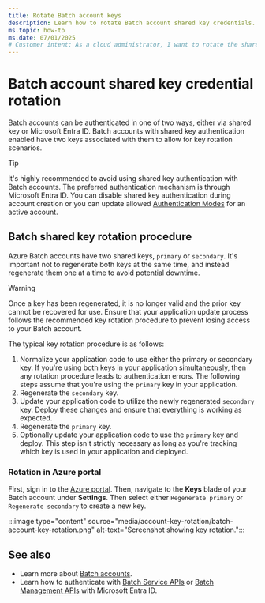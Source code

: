 ```yaml
---
title: Rotate Batch account keys
description: Learn how to rotate Batch account shared key credentials.
ms.topic: how-to
ms.date: 07/01/2025
# Customer intent: As a cloud administrator, I want to rotate the shared keys for my Batch account, so that I can maintain secure access without downtime and follow best practices for key management.
---
```

# Batch account shared key credential rotation

Batch accounts can be authenticated in one of two ways, either via shared key or Microsoft Entra ID. Batch accounts
with shared key authentication enabled have two keys associated with them to allow for key rotation scenarios.

> [!TIP]
> It's highly recommended to avoid using shared key authentication with Batch accounts. The preferred authentication
> mechanism is through Microsoft Entra ID. You can disable shared key authentication during account creation or you
> can update allowed [Authentication Modes](/rest/api/batchmanagement/batch-account/create#authenticationmode) for an
> active account.

## Batch shared key rotation procedure

Azure Batch accounts have two shared keys, `primary` or `secondary`. It's important not to regenerate both
keys at the same time, and instead regenerate them one at a time to avoid potential downtime.

> [!WARNING]
> Once a key has been regenerated, it is no longer valid and the prior key cannot be recovered for use. Ensure
> that your application update process follows the recommended key rotation procedure to prevent losing access
> to your Batch account.

The typical key rotation procedure is as follows:

1. Normalize your application code to use either the primary or secondary key. If you're using both keys in your
application simultaneously, then any rotation procedure leads to authentication errors. The following steps assume
that you're using the `primary` key in your application.
1. Regenerate the `secondary` key.
1. Update your application code to utilize the newly regenerated `secondary` key. Deploy these changes and
ensure that everything is working as expected.
1. Regenerate the `primary` key.
1. Optionally update your application code to use the `primary` key and deploy. This step isn't strictly
necessary as long as you're tracking which key is used in your application and deployed.

### Rotation in Azure portal

First, sign in to the [Azure portal](https://portal.azure.com). Then, navigate to the **Keys** blade of your
Batch account under **Settings**. Then select either `Regenerate primary` or `Regenerate secondary` to create a new key.

   :::image type="content" source="media/account-key-rotation/batch-account-key-rotation.png" alt-text="Screenshot showing key rotation.":::

## See also

- Learn more about [Batch accounts](accounts.md).
- Learn how to authenticate with [Batch Service APIs](batch-aad-auth.md)
or [Batch Management APIs](batch-aad-auth-management.md) with Microsoft Entra ID.
